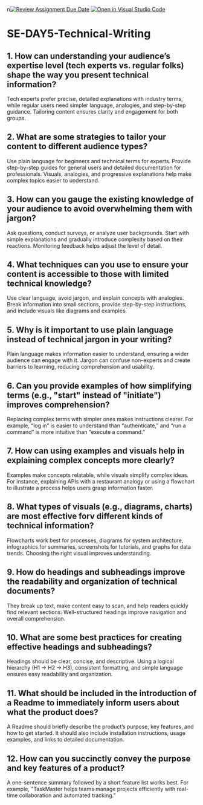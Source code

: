 n[![Review Assignment Due Date](https://classroom.github.com/assets/deadline-readme-button-22041afd0340ce965d47ae6ef1cefeee28c7c493a6346c4f15d667ab976d596c.svg)](https://classroom.github.com/a/zsAR-pyY)
[![Open in Visual Studio Code](https://classroom.github.com/assets/open-in-vscode-2e0aaae1b6195c2367325f4f02e2d04e9abb55f0b24a779b69b11b9e10269abc.svg)](https://classroom.github.com/online_ide?assignment_repo_id=18635228&assignment_repo_type=AssignmentRepo)
# SE-DAY5-Technical-Writing
## 1. How can understanding your audience’s expertise level (tech experts vs. regular folks) shape the way you present technical information?
Tech experts prefer precise, detailed explanations with industry terms, while regular users need simpler language, analogies, and step-by-step guidance. Tailoring content ensures clarity and engagement for both groups.
## 2. What are some strategies to tailor your content to different audience types?
Use plain language for beginners and technical terms for experts. Provide step-by-step guides for general users and detailed documentation for professionals. Visuals, analogies, and progressive explanations help make complex topics easier to understand.
## 3. How can you gauge the existing knowledge of your audience to avoid overwhelming them with jargon?

Ask questions, conduct surveys, or analyze user backgrounds. Start with simple explanations and gradually introduce complexity based on their reactions. Monitoring feedback helps adjust the level of detail.
## 4. What techniques can you use to ensure your content is accessible to those with limited technical knowledge?
Use clear language, avoid jargon, and explain concepts with analogies. Break information into small sections, provide step-by-step instructions, and include visuals like diagrams and examples.
## 5. Why is it important to use plain language instead of technical jargon in your writing?
Plain language makes information easier to understand, ensuring a wider audience can engage with it. Jargon can confuse non-experts and create barriers to learning, reducing comprehension and usability.
## 6. Can you provide examples of how simplifying terms (e.g., "start" instead of "initiate") improves comprehension?
Replacing complex terms with simpler ones makes instructions clearer. For example, “log in” is easier to understand than “authenticate,” and “run a command” is more intuitive than “execute a command.”
## 7. How can using examples and visuals help in explaining complex concepts more clearly?
Examples make concepts relatable, while visuals simplify complex ideas. For instance, explaining APIs with a restaurant analogy or using a flowchart to illustrate a process helps users grasp information faster.
## 8. What types of visuals (e.g., diagrams, charts) are most effective forv different kinds of technical information?
Flowcharts work best for processes, diagrams for system architecture, infographics for summaries, screenshots for tutorials, and graphs for data trends. Choosing the right visual improves understanding.
## 9. How do headings and subheadings improve the readability and organization of technical documents?
They break up text, make content easy to scan, and help readers quickly find relevant sections. Well-structured headings improve navigation and overall comprehension.
## 10. What are some best practices for creating effective headings and subheadings?
Headings should be clear, concise, and descriptive. Using a logical hierarchy (H1 → H2 → H3), consistent formatting, and simple language ensures easy readability and organization.
## 11. What should be included in the introduction of a Readme to immediately inform users about what the product does?
A Readme should briefly describe the product’s purpose, key features, and how to get started. It should also include installation instructions, usage examples, and links to detailed documentation.
## 12. How can you succinctly convey the purpose and key features of a product?
A one-sentence summary followed by a short feature list works best. For example, "TaskMaster helps teams manage projects efficiently with real-time collaboration and automated tracking.”
